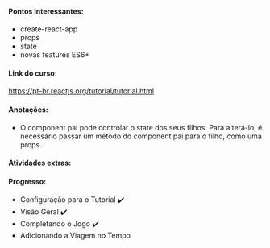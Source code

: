 #### Pontos interessantes:
- create-react-app
- props
- state
- novas features ES6+

#### Link do curso:
https://pt-br.reactjs.org/tutorial/tutorial.html

#### Anotações:
- O component pai pode controlar o state dos seus filhos. Para alterá-lo, é necessário passar um método do component pai para o filho, como uma props.

#### Atividades extras:

#### Progresso:
- Configuração para o Tutorial :heavy_check_mark:
- Visão Geral :heavy_check_mark:
- Completando o Jogo :heavy_check_mark:
- Adicionando a Viagem no Tempo
